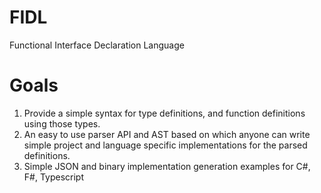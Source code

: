# FIDL
Functional Interface Declaration Language

# Goals
1. Provide a simple syntax for type definitions, and function definitions using those types.
2. An easy to use parser API and AST based on which anyone can write simple project and language specific implementations for the parsed definitions.
3. Simple JSON and binary implementation generation examples for C#, F#, Typescript
